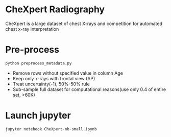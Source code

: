 # CheXpert Radiography
 CheXpert is a large dataset of chest X-rays and competition for automated chest x-ray interpretation


# Pre-process
``` python 
python preprocess_metadata.py
```
* Remove rows without specified value in column Age
* Keep only x-rays with frontal view (AP)
* Treat uncertainty(-1), 50%-50% rule
* Sub-sample full dataset for computational reasons(use only 0.4 of entire set, >60K)


# Launch jupyter
```python
jupyter notebook CheXpert-nb-small.ipynb
```


